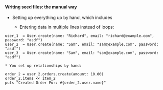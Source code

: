 #### Writing seed files: the manual way

* Setting up everything up by hand, which includes

    * Entering data in multiple lines instead of loops:
```
user_1  = User.create(name: "Richard", email: "richard@example.com", password: "asdf")
user_2  = User.create(name: "Sam", email: "sam@example.com", password: "asdf")
user_3  = User.create(name: "Sam", email: "sam@example.com", password: "asdf")
```

    * You set up relationships by hand:
```
order_2 = user_2.orders.create(amount: 10.00)
order_2.items << item_2
puts "Created Order For: #{order_2.user.name}"
```